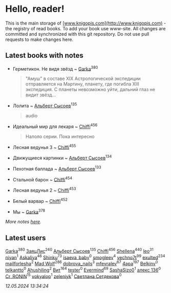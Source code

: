 # Hello, reader!
This is the main storage of [www.knigopis.com](http://www.knigopis.com) - the registry of read books.
To add your book use www-site. All changes are committed and synchronized with this git repository.
Do not use pull requests to make changes here.


## Latest books with notes
* Герметикон. Не видя звёзд ~ [Garka](users/115/115753719718250012620-google)<sup>380</sup>
    > "Амуш" в составе XIX Астрологической экспедиции отправляется на Мартину, планету, где погибла XIII экспедиция. С планеты невозможно уйти, дальний глаз не видит звёзд...

* Лолита ~ [Альберт Сысоев](users/474/47446642-vkontakte)<sup>135</sup>
    > audio

* Идеальный мир для лекаря ~ [Chiffi](users/105/105831994080785626680-google)<sup>456</sup>
    > Налоло серии. Пока интересно

* Лесная ведунья 3 ~ [Chiffi](users/105/105831994080785626680-google)<sup>455</sup>

* Движущиеся картинки ~ [Альберт Сысоев](users/474/47446642-vkontakte)<sup>134</sup>

* Пехотная баллада ~ [Альберт Сысоев](users/474/47446642-vkontakte)<sup>133</sup>

* Стальной барон ~ [Chiffi](users/105/105831994080785626680-google)<sup>454</sup>

* Лесная ведунья 2 ~ [Chiffi](users/105/105831994080785626680-google)<sup>453</sup>

* Белый варвар ~ [Chiffi](users/105/105831994080785626680-google)<sup>452</sup>

* Мы ~ [Garka](users/115/115753719718250012620-google)<sup>378</sup>


_More notes [here](latest_books_with_notes.md)._


## Latest users
[Garka](users/115/115753719718250012620-google)<sup>380</sup> 
[ЗаяцЛис](users/112/112388384595246311466-google)<sup>240</sup> 
[Альберт Сысоев](users/474/47446642-vkontakte)<sup>135</sup> 
[Chiffi](users/105/105831994080785626680-google)<sup>456</sup> 
[Shellena](users/134/13413591548892934957-mailru)<sup>440</sup> 
[leo](users/106/106915386474260202605-google)<sup>31</sup> 
[niyan](users/110/110517883439678622021-google)<sup>1</sup> 
[Askaliya](users/326/326783541-vkontakte)<sup>46</sup> 
[Shinku](users/109/109176126475581739292-google)<sup>73</sup> 
[isaeva_baby](users/109/109089966297718972425-google)<sup>0</sup> 
[smogleev](users/267/267805152-yandex)<sup>4</sup> 
[vechno7t](users/102/102483077884312127500-google)<sup>99</sup> 
[exulted](users/100/100599204551896265722-google)<sup>234</sup> 
[mailforlesha](users/836/836484549-yandex)<sup>2</sup> 
[Mad Wolf](users/947/94738840-vkontakte)<sup>286</sup> 
[dobrova_nails](users/606/6069210-vkontakte)<sup>3</sup> 
[mfevralev](users/140/140966150-vkontakte)<sup>67</sup> 
[4apa](users/117/117392596378069249667-google)<sup>197</sup> 
[Belkinv](users/117/117655821011958723100-google)<sup>0</sup> 
[telkantto](users/105/105132765868492364316-google)<sup>0</sup> 
[Ahushiling](users/116/116407812532669338806-google)<sup>2</sup> 
[Вит](users/300/300273923-vkontakte)<sup>164</sup> 
[tester](users/116/116424012935321035501-google)<sup>0</sup> 
[Evermind](users/302/302928912-vkontakte)<sup>69</sup> 
[SashaSizo0](users/117/117932212421048968285-google)<sup>1</sup> 
[алекс 136](users/184/18475011-vkontakte)<sup>0</sup> 
[Cr_RONIN](users/112/112090473416384685204-google)<sup>15</sup> 
[vokyalop](users/320/32096418-yandex)<sup>1</sup> 
[zeleniyk](users/196/19644235-vkontakte)<sup>1</sup> 
[Светлана Сетдекова](users/158/15877369199589457581-mailru)<sup>0</sup> 


_12.05.2024 13:34:24_
